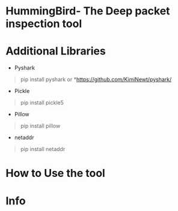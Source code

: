 # HummingBird- The Deep packet inspection tool


# Additional Libraries 
  * Pyshark
  > pip install pyshark
  > or
  >*https://github.com/KimiNewt/pyshark/
  * Pickle
  > pip install pickle5
  * Pillow
  > pip install pillow
  * netaddr 
  > pip install netaddr
# How to Use the tool
# Info
